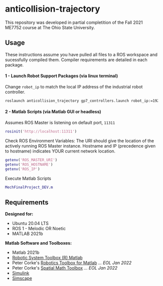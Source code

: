# anticollision-trajectory

This repository was developed in partial completition of the Fall 2021 ME7752 course at The Ohio State University.


## Usage
These instructions assume you have pulled all files to a ROS workspace and sucessfully compiled them. Compiler requirements are detailed in each package.


#### 1 - Launch Robot Support Packages (via linux terminal)

Change `robot_ip` to match the local IP address of the industrial robot controller.
```Bash
roslaunch anticollision_trajectory gp7_controllers.launch robot_ip:=192.168.1.100
```


#### 2 - Matlab Scripts (via Matlab GUI or headless)

Assumes ROS Master is listening on default port, `11311`
```Matlab
rosinit('http://localhost:11311')
```

Check ROS Environment Variables:
The URI should give the location of the actively running ROS Master instance.
Hostname and IP (precedence given to hostname) indicates YOUR current network location.
```Matlab
getenv('ROS_MASTER_URI')
getenv('ROS_HOSTNAME')
getenv('ROS_IP')
```

Execute Matlab Scripts
```Matlab
MechFinalProject_DEV.m
```


## Requirements

**Designed for:**
* Ubuntu 20.04 LTS
* ROS 1 - Melodic OR Noetic
* MATLAB 2021b

**Matlab Software and Toolboxes:**
* Matlab 2021b
* [Robotic System Toolbox (R) Matlab](https://www.mathworks.com/products/robotics.html)
* Peter Corke's [Robotics Toolbox for Matlab](https://github.com/petercorke/robotics-toolbox-matlab) _... EOL Jan 2022_
* Peter Corke's [Spatial Math Toolbox](https://github.com/petercorke/spatialmath-matlab)  _... EOL Jan 2022_
* [Simulink](https://www.mathworks.com/products/simulink.html)
* [Simscape](https://www.mathworks.com/products/simscape.html)


